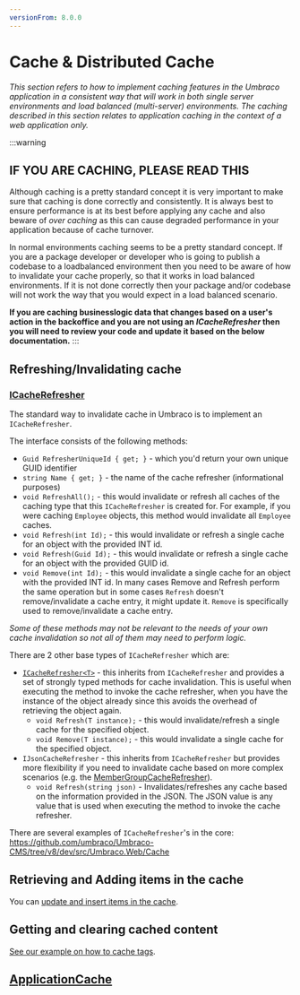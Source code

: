 ```yaml
---
versionFrom: 8.0.0
---
```


# Cache & Distributed Cache

_This section refers to how to implement caching features in the Umbraco application in a consistent way that will work in both single server environments and load balanced (multi-server) environments. The caching described in this section relates to application caching in the context of a web application only._

:::warning
## IF YOU ARE CACHING, PLEASE READ THIS

Although caching is a pretty standard concept it is very important to make sure that caching is done correctly and consistently. It is always best to ensure performance is at its best before applying any cache and also beware of *over caching* as this can cause degraded performance in your application because of cache turnover.

In normal environments caching seems to be a pretty standard concept. If you are a package developer or developer who is going to publish a codebase to a loadbalanced environment then you need to be aware of how to invalidate your cache properly, so that it works in load balanced environments. If it is not done correctly then your package and/or codebase will not work the way that you would expect in a load balanced scenario.

**If you are caching businesslogic data that changes based on a user's action in the backoffice and you are not using an *ICacheRefresher* then you will need to review your code and update it based on the below documentation.**
:::

## Refreshing/Invalidating cache

### [ICacheRefresher](ICacheRefresher/index.md)

The standard way to invalidate cache in Umbraco is to implement an `ICacheRefresher`.

The interface consists of the following methods:

* `Guid RefresherUniqueId { get; }` - which you'd return your own unique GUID identifier
* `string Name { get; }` - the name of the cache refresher (informational purposes)
* `void RefreshAll();` - this would invalidate or refresh all caches of the caching type that this `ICacheRefresher` is created for. For example, if you were caching `Employee` objects, this method would invalidate all `Employee` caches.
* `void Refresh(int Id);` - this would invalidate or refresh a single cache for an object with the provided INT id.
* `void Refresh(Guid Id);` - this would invalidate or refresh a single cache for an object with the provided GUID id.
* `void Remove(int Id);` - this would invalidate a single cache for an object with the provided INT id. In many cases Remove and Refresh perform the same operation but in some cases `Refresh` doesn't remove/invalidate a cache entry, it might update it. `Remove` is specifically used to remove/invalidate a cache entry.

 _Some of these methods may not be relevant to the needs of your own cache invalidation so not all of them may need to perform logic._

There are 2 other base types of `ICacheRefresher` which are:

* [`ICacheRefresher<T>`](cache-refresher-t.md) - this inherits from `ICacheRefresher` and provides a set of strongly typed methods for cache invalidation. This is useful when executing the method to invoke the cache refresher, when you have the instance of the object already since this avoids the overhead of retrieving the object again.
  * `void Refresh(T instance);` - this would invalidate/refresh a single cache for the specified object.
  * `void Remove(T instance);` - this would invalidate a single cache for the specified object.
* `IJsonCacheRefresher` - this inherits from `ICacheRefresher` but provides more flexibility if you need to invalidate cache based on more complex scenarios (e.g. the [MemberGroupCacheRefresher](https://github.com/umbraco/Umbraco-CMS/blob/v8/dev/src/Umbraco.Web/Cache/MemberGroupCacheRefresher.cs)).
  * `void Refresh(string json)` - Invalidates/refreshes any cache based on the information provided in the JSON. The JSON value is any value that is used when executing the method to invoke the cache refresher.

There are several examples of `ICacheRefresher`'s in the core: https://github.com/umbraco/Umbraco-CMS/tree/v8/dev/src/Umbraco.Web/Cache

## Retrieving and Adding items in the cache

You can [update and insert items in the cache](Updating-Cache/index-v8.md).

## Getting and clearing cached content

[See our example on how to cache tags](examples/tags-v8.md).

## [ApplicationCache](Application-Cache/index.md)
